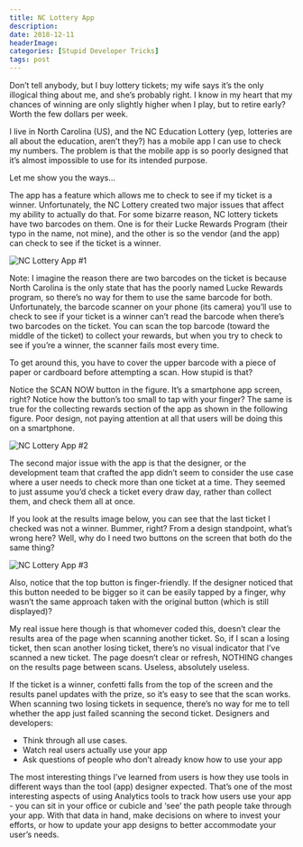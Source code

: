 ```yaml
---
title: NC Lottery App
description: 
date: 2018-12-11
headerImage: 
categories: [Stupid Developer Tricks]
tags: post
---
```


Don’t tell anybody, but I buy lottery tickets; my wife says it’s the only illogical thing about me, and she’s probably right. I know in my heart that my chances of winning are only slightly higher when I play, but to retire early? Worth the few dollars per week.

I live in North Carolina (US), and the NC Education Lottery (yep, lotteries are all about the education, aren’t they?) has a mobile app I can use to check my numbers. The problem is that the mobile app is so poorly designed that it’s almost impossible to use for its intended purpose.

Let me show you the ways…

The app has a feature which allows me to check to see if my ticket is a winner. Unfortunately, the NC Lottery created two major issues that affect my ability to actually do that. For some bizarre reason, NC lottery tickets have two barcodes on them. One is for their Lucke Rewards Program (their typo in the name, not mine), and the other is so the vendor (and the app) can check to see if the ticket is a winner.

![NC Lottery App #1](/images/2018/nc-lottery-1.png)

Note: I imagine the reason there are two barcodes on the ticket is because North Carolina is the only state that has the poorly named Lucke Rewards program, so there’s no way for them to use the same barcode for both. Unfortunately, the barcode scanner on your phone (its camera) you’ll use to check to see if your ticket is a winner can’t read the barcode when there’s two barcodes on the ticket. You can scan the top barcode (toward the middle of the ticket) to collect your rewards, but when you try to check to see if you’re a winner, the scanner fails most every time.

To get around this, you have to cover the upper barcode with a piece of paper or cardboard before attempting a scan. How stupid is that?

Notice the SCAN NOW button in the figure. It’s a smartphone app screen, right? Notice how the button’s too small to tap with your finger? The same is true for the collecting rewards section of the app as shown in the following figure. Poor design, not paying attention at all that users will be doing this on a smartphone.

![NC Lottery App #2](/images/2018/nc-lottery-2.png)

The second major issue with the app is that the designer, or the development team that crafted the app didn’t seem to consider the use case where a user needs to check more than one ticket at a time. They seemed to just assume you’d check a ticket every draw day, rather than collect them, and check them all at once.

If you look at the results image below, you can see that the last ticket I checked was not a winner. Bummer, right? From a design standpoint, what’s wrong here? Well, why do I need two buttons on the screen that both do the same thing?

![NC Lottery App #3](/images/2018/nc-lottery-3.png)

Also, notice that the top button is finger-friendly. If the designer noticed that this button needed to be bigger so it can be easily tapped by a finger, why wasn’t the same approach taken with the original button (which is still displayed)?

My real issue here though is that whomever coded this, doesn’t clear the results area of the page when scanning another ticket. So, if I scan a losing ticket, then scan another losing ticket, there’s no visual indicator that I’ve scanned a new ticket. The page doesn’t clear or refresh, NOTHING changes on the results page between scans. Useless, absolutely useless.

If the ticket is a winner, confetti falls from the top of the screen and the results panel updates with the prize, so it’s easy to see that the scan works. When scanning two losing tickets in sequence, there’s no way for me to tell whether the app just failed scanning the second ticket. Designers and developers:

*   Think through all use cases.
*   Watch real users actually use your app
*   Ask questions of people who don’t already know how to use your app

The most interesting things I’ve learned from users is how they use tools in different ways than the tool (app) designer expected. That’s one of the most interesting aspects of using Analytics tools to track how users use your app - you can sit in your office or cubicle and ‘see’ the path people take through your app. With that data in hand, make decisions on where to invest your efforts, or how to update your app designs to better accommodate your user’s needs.